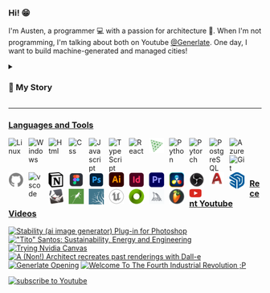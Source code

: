 ### Hi! :grin:

I'm Austen, a programmer :computer: with a passion for architecture :house_with_garden:. When I'm not programming, I'm talking about both on Youtube [@Generlate](https://www.youtube.com/@generlate). One day, I want to build machine-generated and managed cities!

<details>
<summary><h3>📃 My Story</h3></summary>

<p> Twelve-year-old Austen had aspirations of producing music. I even made it on <a href="https://open.spotify.com/track/1Yuxi8K5PKHEMXpXih96ns?si=0570155ecaaa4e60">Spotify!</a> Yet, I ultimately decided to major in architecture. So, I attended Florida International University. That time was filled with design projects and rendering. In my final year, I did a semester of research. Having a growing interest in design automation, I studied tech. That research changed my perspective. Rather than becoming a traditional architect, I then aimed to revolutionize the field by designing its tools. </p>
<p> So, I laid the foundation for a startup. Needing to know software development, I started with C++. I found coding to be similar to the visual scripting I did in school with game engines. So, I picked up the basics quickly. Because I wanted to build quicker, my second language became Python. I had to learn more than that. I also learned about IDE's, Bash, I built pcs and even attended conferences.</p>
<p>Eventually, I took a year off to study computer science and engineering through MIT. This is where I learned about different types of memory, compilers, performance, algorithms, data structures, object oriented programming, Git, Github, SQL, Azure, HTML and CSS. </p>
<p>Post MIT, I was a changed man. I was like a padawan, wielding the force. Like a padawan, I wasn't a jedi. I still had training to do. The rest of my training involved more web dev and machine learning. So, I built a few <a href ="https://github.com/Generlate/resume-website">websites and some python <a href="https://github.com/Generlate/model_generator">projects.</p>
<p>While I'm currently confident, I know I'll need to be a lifelong learner. The world is changing quickly and I can't wait to see what's invented!</p>
</details>

---

### Languages and Tools

<img align="left" alt="Linux" width="30px" style="padding-right:10px;" src="https://cdn.jsdelivr.net/gh/devicons/devicon/icons/linux/linux-original.svg">
<img align="left" alt="Windows" width="30px" style="padding-right:10px;" src="https://cdn.jsdelivr.net/gh/devicons/devicon/icons/windows8/windows8-original.svg">
<img align="left" alt="Html" width="30px" style="padding-right:10px;" src="https://cdn.jsdelivr.net/gh/devicons/devicon/icons/html5/html5-original.svg">
<img align="left" alt="Css" width="30px" style="padding-right:10px;" src="https://cdn.jsdelivr.net/gh/devicons/devicon/icons/css3/css3-original.svg">
<img align="left" alt="Javascript" width="30px" style="padding-right:10px;" src="https://cdn.jsdelivr.net/gh/devicons/devicon/icons/javascript/javascript-original.svg">
<img align="left" alt="TypeScript" width="30px" style="padding-right:10px;" src="https://cdn.jsdelivr.net/gh/devicons/devicon/icons/typescript/typescript-original.svg">
<img align="left" alt="React" width="30px" style="padding-right:10px;" src="https://cdn.jsdelivr.net/gh/devicons/devicon/icons/react/react-original.svg">
<img align="left" alt="Three.js" width="30px" style="padding-right:10px; color: blue;" src="./public/threejs-original.svg">
<img align="left" alt="Python" width="30px" style="padding-right:10px;" src="https://cdn.jsdelivr.net/gh/devicons/devicon/icons/python/python-original.svg">
<img align="left" alt="Pytorch" width="30px" style="padding-right:10px;" src="https://cdn.jsdelivr.net/gh/devicons/devicon/icons/pytorch/pytorch-original.svg">
<img align="left" alt="PostgreSQL" width="30px" style="padding-right:10px;" src="https://cdn.jsdelivr.net/gh/devicons/devicon/icons/postgresql/postgresql-original.svg">
<img align="left" alt="Azure" width="30px" style="padding-right:10px;" src="https://cdn.jsdelivr.net/gh/devicons/devicon/icons/azure/azure-original.svg">
<img align="left" alt="Git" width="30px" style="padding-right:10px;" src="https://cdn.jsdelivr.net/gh/devicons/devicon/icons/git/git-original.svg">
<img align="left" alt="Github" width="30px" style="padding-right:10px;" src="./public/github.svg">
<img align="left" alt="vscode" width="30px" style="padding-right:10px;" src="https://cdn.jsdelivr.net/gh/devicons/devicon/icons/vscode/vscode-original.svg">
<img align="left" alt="Notion" width="30px" style="padding-right:10px;" src="./public/notion.png">

#

<img align="left" alt="Figma" width="30px" style="padding-right:10px;" src="./public/fig.png">
<img align="left" alt="Photoshop" width="30px" style="padding-right:10px;" src="./public/photoshop.png">
<img align="left" alt="Illustrator" width="30px" style="padding-right:10px;" src="./public/illustrator.png">
<img align="left" alt="Indesign" width="30px" style="padding-right:10px;" src="./public/indesign.png">
<img align="left" alt="Premiere Pro" width="30px" style="padding-right:10px;" src="./public/premierepro.png">
<img align="left" alt="Davinci Resolve" width="30px" style="padding-right:10px;" src="./public/davinci-resolve-icon.png">
<img align="left" alt="OBS Studio" width="30px" style="padding-right:10px;" src="./public/obs-studio.png">
<img align="left" alt="Autocad" width="30px" style="padding-right:10px;" src="./public/autocad-icon.svg">
<img align="left" alt="Sketchup" width="30px" style="padding-right:10px;" src="./public/sketchu.png">
<img align="left" alt="Rhino" width="30px" style="padding-right:10px;" src="./public/rhino.png">
<img align="left" alt="Grasshopper" width="30px" style="padding-right:10px;" src="./public/grasshopper.png">
<img align="left" alt="Lumion" width="30px" style="padding-right:10px;" src="./public/lumi.png">
<img align="left" alt="Unreal Engine" width="30px" style="padding-right:10px;" src="./public/unrealengine.svg">
<img align="left" alt="Omniverse" width="30px" style="padding-right:10px;" src="./public/omniverse.png">
<img align="left" alt="Midjourney" width="30px" style="padding-right:10px;" src="./public/midjourney.png">
<img align="left" alt="FLStudio" width="30px" style="padding-right:10px;" src="./public/FL-Studio-Logo.png">
<br><br>

### <img align="left" alt="Youtube" width="25px" style="padding-right:10px;" src="./public/youtube.png"> Recent Youtube Videos

<!-- BEGIN YOUTUBE-CARDS -->

[![Stability (ai image generator) Plug-in for Photoshop](https://ytcards.demolab.com/?id=fEWRX5fE3K4&title=Stability+%28ai+image+generator%29+Plug-in+for+Photoshop&lang=en&timestamp=1679791345&background_color=%230d1117&title_color=%23ffffff&stats_color=%23dedede&max_title_lines=1&width=250&border_radius=5 "Stability (ai image generator) Plug-in for Photoshop")](https://www.youtube.com/watch?v=fEWRX5fE3K4)
[!["Tito" Santos: Sustainability, Energy and Engineering](https://ytcards.demolab.com/?id=YDJVDBUUbEY&title=%22Tito%22+Santos%3A+Sustainability%2C+Energy+and+Engineering&lang=en&timestamp=1676106944&background_color=%230d1117&title_color=%23ffffff&stats_color=%23dedede&max_title_lines=1&width=250&border_radius=5 '"Tito" Santos: Sustainability, Energy and Engineering')](https://www.youtube.com/watch?v=YDJVDBUUbEY)
[![Trying Nvidia Canvas](https://ytcards.demolab.com/?id=4ff7FfwGZhQ&title=Trying+Nvidia+Canvas&lang=en&timestamp=1664032101&background_color=%230d1117&title_color=%23ffffff&stats_color=%23dedede&max_title_lines=1&width=250&border_radius=5 "Trying Nvidia Canvas")](https://www.youtube.com/watch?v=4ff7FfwGZhQ)
[![A (Non!) Architect recreates past renderings with Dall-e](https://ytcards.demolab.com/?id=VYLTWzvRqk4&title=A+%28Non%21%29+Architect+recreates+past+renderings+with+Dall-e&lang=en&timestamp=1663023040&background_color=%230d1117&title_color=%23ffffff&stats_color=%23dedede&max_title_lines=1&width=250&border_radius=5 "A (Non!) Architect recreates past renderings with Dall-e")](https://www.youtube.com/watch?v=VYLTWzvRqk4)
[![Generlate Opening](https://ytcards.demolab.com/?id=6hdv3w_75rk&title=Generlate+Opening&lang=en&timestamp=1662952421&background_color=%230d1117&title_color=%23ffffff&stats_color=%23dedede&max_title_lines=1&width=250&border_radius=5 "Generlate Opening")](https://www.youtube.com/watch?v=6hdv3w_75rk)
[![Welcome To The Fourth Industrial Revolution ;P](https://ytcards.demolab.com/?id=uiMh4qat_CQ&title=Welcome+To+The+Fourth+Industrial+Revolution+%3BP&lang=en&timestamp=1662951193&background_color=%230d1117&title_color=%23ffffff&stats_color=%23dedede&max_title_lines=1&width=250&border_radius=5 "Welcome To The Fourth Industrial Revolution ;P")](https://www.youtube.com/watch?v=uiMh4qat_CQ)

<!-- END YOUTUBE-CARDS -->

<a href="https://www.youtube.com/@generlate?sub_confirmation=1">
    <img alt="subscribe to Youtube" title="Subscribe on YouTube" src="https://custom-icon-badges.demolab.com/youtube/channel/subscribers/UCnhilg6-o3JPzZuqPafSYxA?color=%23FF3333&label=SUBSCRIBE&logo=video&logoColor=white&style=for-the-badge&labelColor=%23FF3333"/>
</a>
